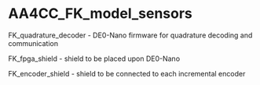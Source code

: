 # AA4CC_FK_model_sensors

FK_quadrature_decoder - DE0-Nano firmware for quadrature decoding and communication

FK_fpga_shield - shield to be placed upon DE0-Nano

FK_encoder_shield - shield to be connected to each incremental encoder
